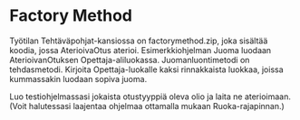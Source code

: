# Factory Method
Työtilan Tehtäväpohjat-kansiossa on factorymethod.zip,
joka sisältää koodia, jossa AterioivaOtus aterioi. Esimerkkiohjelman Juoma
luodaan AterioivanOtuksen Opettaja-aliluokassa. Juomanluontimetodi on
tehdasmetodi. Kirjoita Opettaja-luokalle kaksi rinnakkaista luokkaa, joissa
kummassakin luodaan sopiva juoma.

Luo testiohjelmassasi jokaista otustyyppiä oleva olio ja laita ne
aterioimaan. (Voit halutessasi laajentaa ohjelmaa ottamalla mukaan
Ruoka-rajapinnan.)